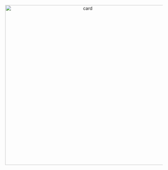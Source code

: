 <p align="center">
  <a href="https://mihirrr.com" target="_blank">
    <img src="https://github.com/user-attachments/assets/58441f1b-c827-4d1b-a3b3-3763c8b4867d" alt="card" width="512"/>
  </a>
</p>

